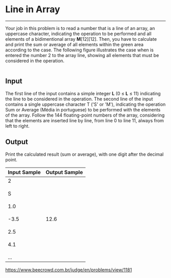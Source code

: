 # Line in Array

---

Your job in this problem is to read a number that is a line of an array, an uppercase character, indicating the operation to be performed and all elements of a bidimentional array **M**[12][12].
Then, you have to calculate and print the sum or average of all elements within the green area according to the case.
The following figure illustrates the case when is entered the number 2 to the array line, showing all elements that must be considered in the operation.

<img src="https://resources.beecrowd.com.br/gallery/images/problems/UOJ_1181.png" title="" alt="" data-align="center">

## Input

The first line of the input contains a simple integer **L** (0 ≤ **L** ≤ 11) indicating the line to be considered in the operation.
The second line of the input contains a single uppercase character T ('S' or 'M'), indicating the operation Sum or Average (Média in portuguese) to be performed with the elements of the array. Follow the 144 floating-point numbers of the array, considering that the elements are inserted line by line, from line 0 to line 11, always from left to right.

## Output

Print the calculated result (sum or average), with one digit after the decimal point.

| Input Sample                                                       | Output Sample |
| ------------------------------------------------------------------ | ------------- |
| 2<br><br>S<br><br>1.0<br><br>-3.5<br><br>2.5<br><br>4.1<br><br>... | 12.6          |

https://www.beecrowd.com.br/judge/en/problems/view/1181
